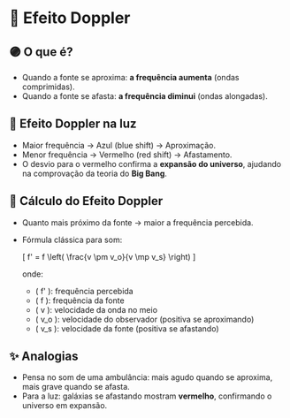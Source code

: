 # 🎵 Efeito Doppler

## 🟣 O que é?
- Quando a fonte se aproxima: **a frequência aumenta** (ondas comprimidas).
- Quando a fonte se afasta: **a frequência diminui** (ondas alongadas).

## 🌈 Efeito Doppler na luz
- Maior frequência → Azul (blue shift) → Aproximação.
- Menor frequência → Vermelho (red shift) → Afastamento.
- O desvio para o vermelho confirma a **expansão do universo**, ajudando na comprovação da teoria do **Big Bang**.

## 🧮 Cálculo do Efeito Doppler
- Quanto mais próximo da fonte → maior a frequência percebida.
- Fórmula clássica para som:
  
  \[
  f' = f \left( \frac{v \pm v_o}{v \mp v_s} \right)
  \]

  onde:  
  - \( f' \): frequência percebida
  - \( f \): frequência da fonte
  - \( v \): velocidade da onda no meio
  - \( v_o \): velocidade do observador (positiva se aproximando)
  - \( v_s \): velocidade da fonte (positiva se afastando)

## ✨ Analogias
- Pensa no som de uma ambulância: mais agudo quando se aproxima, mais grave quando se afasta.
- Para a luz: galáxias se afastando mostram **vermelho**, confirmando o universo em expansão.
